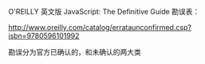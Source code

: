 O'REILLY 英文版 JavaScript: The Definitive Guide 勘误表：

http://www.oreilly.com/catalog/errataunconfirmed.csp?isbn=9780596101992

勘误分为官方已确认的，和未确认的两大类